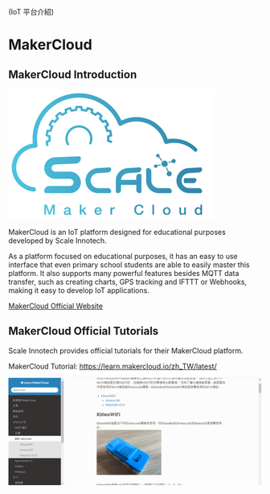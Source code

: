 (IoT 平台介紹)

# MakerCloud

## MakerCloud Introduction

![](./iotimage/logo.png) 

MakerCloud is an IoT platform designed for educational purposes developed by Scale Innotech.

As a platform focused on educational purposes, it has an easy to use interface that even primary school students are able to easily master this platform. It also supports many powerful features besides MQTT data transfer, such as creating charts, GPS tracking and IFTTT or Webhooks, making it easy to develop IoT applications.

[MakerCloud Official Website](www.makercloud.io)

## MakerCloud Official Tutorials

Scale Innotech provides official tutorials for their MakerCloud platform.

MakerCloud Tutorial: <https://learn.makercloud.io/zh_TW/latest/>

![](./iotimage/makerCloud_learn.png) 